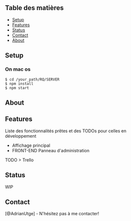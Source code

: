 
## Table des matières
* [Setup](#setup)
* [Features](#features)
* [Status](#status)
* [Contact](#contact)
* [About](#about)



## Setup
### On mac os 
```
$ cd /your_path/RQ/SERVER
$ npm install 
$ npm start
```
## About

## Features
Liste des fonctionnalités prêtes et des TODOs pour celles en  développement
* Affichage principal
* FRONT-END Panneau d'administration


TODO > Trello

## Status
WIP


## Contact
[@AdrianUtge] - N'hésitez pas à me contacter!
